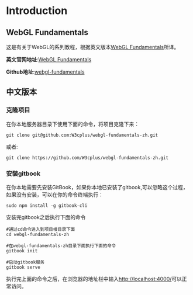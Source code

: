 # Introduction

## WebGL Fundamentals

这是有关于WebGL的系列教程，根据英文版本[WebGL Fundamentals](http://webglfundamentals.org/)所译。

**英文官网地址**:[WebGL Fundamentals](http://webglfundamentals.org)

**Github地址**:[webgl-fundamentals](https://github.com/greggman/webgl-fundamentals)

## 中文版本

### 克隆项目

在你本地服务器目录下使用下面的命令，将项目克隆下来：

	git clone git@github.com:W3cplus/webgl-fundamentals-zh.git

或者:

	git clone https://github.com/W3cplus/webgl-fundamentals-zh.git

### 安装gitbook

在你本地需要先安装GitBook，如果你本地已安装了gitbook,可以忽略这个过程，如果没有安装，可以在你的命令终端执行：

	sudo npm install -g gitbook-cli

安装完gitbook之后执行下面的命令

	#通过cd命令进入到项目根目录下面
	cd webgl-fundamentals-zh
	
	#在webgl-fundamentals-zh目录下面执行下面的命令
	gitbook init
	
	#启动gitbook服务
	gitbook serve

执行完上面的命令之后，在浏览器的地址栏中输入[http://localhost:4000/](http://localhost:4000/)可以正常访问。
